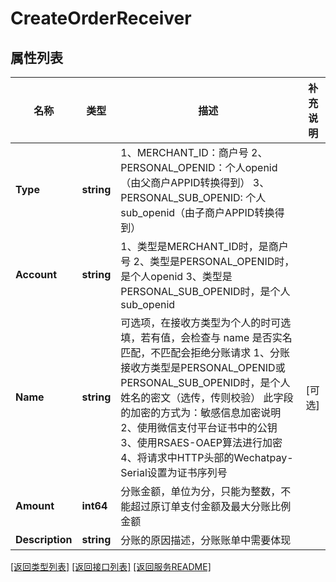 # CreateOrderReceiver

## 属性列表

名称 | 类型 | 描述 | 补充说明
------------ | ------------- | ------------- | -------------
**Type** | **string** | 1、MERCHANT_ID：商户号 2、PERSONAL_OPENID：个人openid（由父商户APPID转换得到） 3、PERSONAL_SUB_OPENID: 个人sub_openid（由子商户APPID转换得到） | 
**Account** | **string** | 1、类型是MERCHANT_ID时，是商户号 2、类型是PERSONAL_OPENID时，是个人openid  3、类型是PERSONAL_SUB_OPENID时，是个人sub_openid | 
**Name** | **string** | 可选项，在接收方类型为个人的时可选填，若有值，会检查与 name 是否实名匹配，不匹配会拒绝分账请求 1、分账接收方类型是PERSONAL_OPENID或PERSONAL_SUB_OPENID时，是个人姓名的密文（选传，传则校验） 此字段的加密的方式为：敏感信息加密说明 2、使用微信支付平台证书中的公钥 3、使用RSAES-OAEP算法进行加密 4、将请求中HTTP头部的Wechatpay-Serial设置为证书序列号 | [可选] 
**Amount** | **int64** | 分账金额，单位为分，只能为整数，不能超过原订单支付金额及最大分账比例金额 | 
**Description** | **string** | 分账的原因描述，分账账单中需要体现 | 

[\[返回类型列表\]](README.md#类型列表)
[\[返回接口列表\]](README.md#接口列表)
[\[返回服务README\]](README.md)


